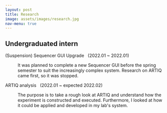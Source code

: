 ```yaml
---
layout: post
title: Research
image: assets/images/research.jpg
nav-menu: true
---
```

		
<!-- Undergraduated intern -->
<h2 id="content">Undergraduated intern</h2>
		
<dl>
	<dt>(Suspension) Sequencer GUI Upgrade &nbsp; (2022.01 ~ 2022.01)</dt>
	<dd>
		<p>It was planned to complete a new Sequencer GUI before the spring semester to suit the increasingly complex system. Research on ARTIQ came first, so it was stopped.</p>
	</dd>
	<dt>ARTIQ analysis &nbsp; (2022.01 ~ expected 2022.02)</dt>
	<dd>
		<p>The purpose is to take a rough look at ARTIQ and understand how the experiment is constructed and executed. Furthermore, I looked at how it could be applied and developed in my lab's system.</p>
	</dd>
</dl>
